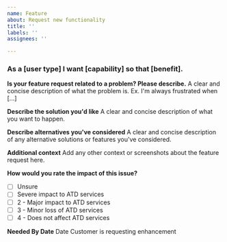 ```yaml
---
name: Feature
about: Request new functionality
title: ''
labels: ''
assignees: ''

---
```


### As a [user type] I want [capability] so that [benefit].

**Is your feature request related to a problem? Please describe.**
A clear and concise description of what the problem is. Ex. I'm always frustrated when [...]

**Describe the solution you'd like**
A clear and concise description of what you want to happen.

**Describe alternatives you've considered**
A clear and concise description of any alternative solutions or features you've considered.

**Additional context**
Add any other context or screenshots about the feature request here.

**How would you rate the impact of this issue?**
- [ ] Unsure
- [ ] Severe impact to ATD services
- [ ] 2 - Major impact to ATD services
- [ ] 3 - Minor loss of ATD services
- [ ] 4 - Does not affect ATD services

**Needed By Date**
Date Customer is requesting enhancement
